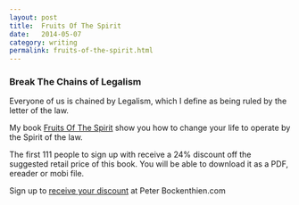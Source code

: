 ```yaml
---
layout: post
title:  Fruits Of The Spirit
date:   2014-05-07
category: writing
permalink: fruits-of-the-spirit.html
---
```

<h3>Break The Chains of Legalism</h3>
Everyone of us is chained by Legalism, which I define as being ruled by the letter of the law.

My book [Fruits Of The Spirit][fruits] show you how to change your life to operate by the Spirit of the law.

The first 111 people to sign up with receive a 24% discount off the suggested retail price of this book. You will be able to download it as a PDF, ereader or mobi file.

Sign up to [receive your discount][sign] at Peter Bockenthien.com

[fruits]: http://peter.bockenthien.com/fts.html
[sign]: http://peter.bockenthien.com/fts.html